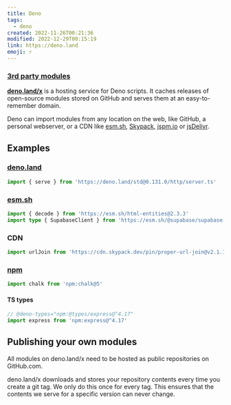 ```yaml
---
title: Deno
tags:
  - deno
created: 2022-11-26T00:21:36
modified: 2022-12-29T00:15:19
link: https://deno.land
emoji: ⚡
---
```


### [3rd party modules](https://deno.land/x)

**[deno.land/x](https://deno.land/x?query=serve)** is a hosting service for Deno scripts. It caches releases of open-source modules stored on GitHub and serves them at an easy-to-remember domain.

Deno can import modules from any location on the web, like GitHub, a personal webserver, or a CDN like [esm.sh](https://esm.sh/), [Skypack](https://www.skypack.dev/), [jspm.io](https://jspm.io/) or [jsDelivr](https://www.jsdelivr.com/).

## Examples

### [deno.land](https://deno.land/x)

```ts
import { serve } from 'https://deno.land/std@0.131.0/http/server.ts'
```

### [esm.sh](https://esm.sh)

```ts
import { decode } from 'https://esm.sh/html-entities@2.3.3'
import type { SupabaseClient } from 'https://esm.sh/@supabase/supabase-js@2.1.1'
```

### CDN

```ts
import urlJoin from 'https://cdn.skypack.dev/pin/proper-url-join@v2.1.1-SID2RKzIsZDaP6lwi1ZT/mode=imports,min/optimized/proper-url-join.js'
```

### [npm](https://deno.land/manual@v1.29.1/node)

```ts
import chalk from 'npm:chalk@5'
```

#### TS types

```ts
// @deno-types="npm:@types/express@^4.17"
import express from 'npm:express@^4.17'
```

## Publishing your own modules

All modules on deno.land/x need to be hosted as public repositories on GitHub.com.

deno.land/x downloads and stores your repository contents every time you create a git tag. We only do this once for every tag. This ensures that the contents we serve for a specific version can never change.
